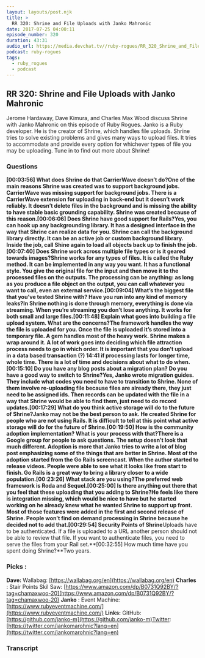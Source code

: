 ```yaml
---
layout: layouts/post.njk
title: >
  RR 320: Shrine and File Uploads with Janko Mahronic
date: 2017-07-25 04:00:11
episode_number: 320
duration: 43:31
audio_url: https://media.devchat.tv//ruby-rogues/RR_320_Shrine_and_File_Uploads_with_Janko_Mahronic_mixdown.mp3
podcast: ruby-rogues
tags:
  - ruby_rogues
  - podcast
---
```


## **RR 320: Shrine and File Uploads with Janko Mahronic**

Jerome Hardaway, Dave Kimura, and Charles Max Wood discuss Shrine with Janko Mahronic on this episode of Ruby Rogues. Janko is a Ruby developer. He is the creator of Shrine, which handles file uploads. Shrine tries to solve existing problems and gives many ways to upload files. It tries to accommodate and provide every option for whichever types of file you may be uploading. Tune in to find out more about Shrine!

### **Questions**

**[00:03:56] What does Shrine do that CarrierWave doesn’t do?**One of the main reasons Shrine was created was to support background jobs. CarrierWave was missing support for background jobs. There is a CarrierWave extension for uploading in back-end but it doesn’t work reliably. It doesn’t delete files in the background and is missing the ability to have stable basic grounding capability. Shrine was created because of this reason.**[00:06:06] Does Shrine have good support for Rails?**Yes, you can hook up any backgrounding library. It has a designed interface in the way that Shrine can realize data for you. Shrine can call the background library directly. It can be an active job or custom background library. Inside the job, call Shine again to load all objects back up to finish the job.**[00:07:40] Does Shrine work across multiple file types or is it geared towards images?**Shrine works for any types of files. It is called the Ruby method. It can be implemented in any way you want. It has a functional style. You give the original file for the input and then move it to the processed files on the outputs. The processing can be anything: as long as you produce a file object on the output, you can call whatever you want to call, even an external service.**[00:09:04] What’s the biggest file that you’ve tested Shrine with? Have you run into any kind of memory leaks?**In Shrine nothing is done through memory, everything is done via streaming. When you’re streaming you don’t lose anything. It works for both small and large files.**[00:11:48] Explain what goes into building a file upload system. What are the concerns?**The framework handles the way the file is uploaded for you. Once the file is uploaded it’s stored into a temporary file. A gem handles most of the heavy work. Shrine makes a wrap around it. A lot of work goes into deciding which file attraction process needs to go in which order. It is important that you don’t upload in a data based transaction (?) 14:41 if processing lasts for longer time, whole time. There is a lot of time and decisions about what to do when.**[00:15:10] Do you have any blog posts about a migration plan? Do you have a good way to switch to Shrine?**Yes, Janko wrote migration guides. They include what codes you need to have to transition to Shrine. None of them involve re-uploading file because files are already there, they just need to be assigned ids. Then records can be updated with the file in a way that Shrine would be able to find them, just need to do record updates.**[00:17:29] What do you think active storage will do to the future of Shrine?**Janko may not be the best person to ask. He created Shrine for people who are not using Rails. It is difficult to tell at this point what active storage will do for the future of Shrine.**[00:19:50] How is the community adoption implementation? What is your process with that?**There is a Google group for people to ask questions. The setup doesn’t look that much different. Adoption is more that Janko tries to write a lot of blog post emphasizing some of the things that are better in Shrine. Most of the adoption started from the Go Rails screencast. When the author started to release videos. People were able to see what it looks like from start to finish. Go Rails is a great way to bring a library closer to a wide population.**[00:23:26] What stack are you using?**The preferred web framework is Roda and Sequel.**[00:25:00] Is there anything out there that you feel that these uploading that you adding to Shrine?**He feels like there is integration missing, which would be nice to have but he started working on he already knew what he wanted Shrine to support up front. Most of those features were added in the first and second release of Shrine. People won’t find on demand processing in Shrine because he decided not to add that.**[00:29:54] Security Points of Shrine**Uploads have to be authenticated. If a file is uploaded to a URL another person should not be able to review that file. If you want to authenticate files, you need to serve the files from your Rail set.**[00:32:55] How much time have you spent doing Shrine?**Two years.

### **Picks** :

**Dave:** Wallabag: [https://wallabag.org/en](https://wallabag.org/en) **Charles** : Stair Points Skil Saw: [https://www.amazon.com/dp/B0731Q92BY/?tag=chamaxwoo-20](https://www.amazon.com/dp/B0731Q92BY/?tag=chamaxwoo-20) **Janko** : Event Machine: [https://www.rubyeventmachine.com/](https://www.rubyeventmachine.com/) **Links:** GitHub: [https://github.com/janko-m](https://github.com/janko-m)Twitter: [https://twitter.com/jankomarohnic?lang=en](https://twitter.com/jankomarohnic?lang=en)

### Transcript
